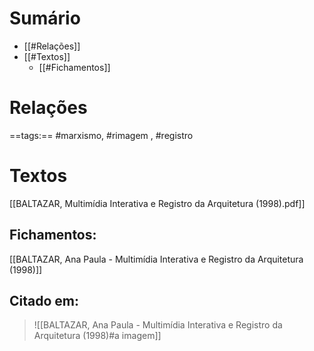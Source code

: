 # Sumário
- [[#Relações]]
- [[#Textos]]
	- [[#Fichamentos]]
# Relações
==tags:== #marxismo, #rimagem , #registro 
# Textos 
[[BALTAZAR,  Multimídia Interativa e Registro da Arquitetura (1998).pdf]]
## Fichamentos: 
[[BALTAZAR, Ana Paula - Multimídia Interativa e Registro da Arquitetura (1998)]]
## Citado em: 
> ![[BALTAZAR, Ana Paula - Multimídia Interativa e Registro da Arquitetura (1998)#a imagem]]
